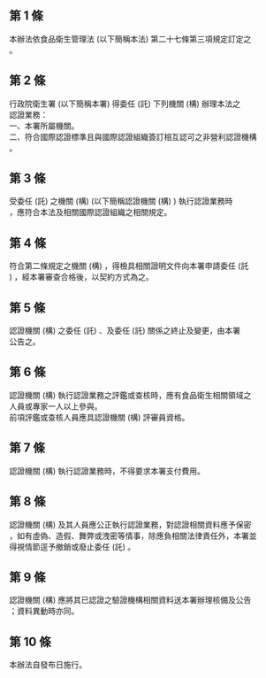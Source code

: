 第 1 條
-------
本辦法依食品衛生管理法 (以下簡稱本法) 第二十七條第三項規定訂定之  
。

第 2 條
-------
行政院衛生署 (以下簡稱本署) 得委任 (託) 下列機關 (構) 辦理本法之  
認證業務：  
一、本署所屬機關。  
二、符合國際認證標準且與國際認證組織簽訂相互認可之非營利認證機構  
    。

第 3 條
-------
受委任 (託) 之機關 (構)  (以下簡稱認證機關 (構) ) 執行認證業務時  
，應符合本法及相關國際認證組織之相關規定。

第 4 條
-------
符合第二條規定之機關 (構) ，得檢具相關證明文件向本署申請委任 (託  
) ，經本署審查合格後，以契約方式為之。

第 5 條
-------
認證機關 (構) 之委任 (託) 、及委任 (託) 關係之終止及變更，由本署  
公告之。

第 6 條
-------
認證機關 (構) 執行認證業務之評鑑或查核時，應有食品衛生相關領域之  
人員或專家一人以上參與。  
前項評鑑或查核人員應具認證機關 (構) 評審員資格。

第 7 條
-------
認證機關 (構) 執行認證業務時，不得要求本署支付費用。

第 8 條
-------
認證機關 (構) 及其人員應公正執行認證業務，對認證相關資料應予保密  
，如有虛偽、造假、舞弊或洩密等情事，除應負相關法律責任外，本署並  
得視情節逕予撤銷或廢止委任 (託) 。

第 9 條
-------
認證機關 (構) 應將其已認證之驗證機構相關資料送本署辦理核備及公告  
；資料異動時亦同。

第 10 條
--------
本辦法自發布日施行。

